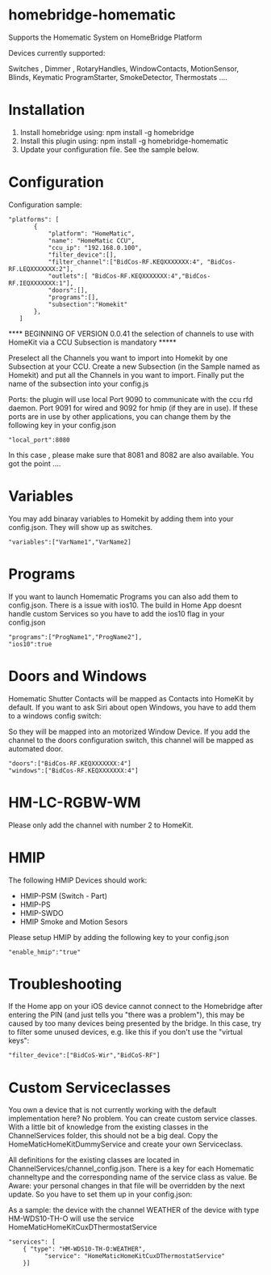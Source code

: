 # homebridge-homematic

Supports the Homematic System on HomeBridge Platform

Devices currently supported:

Switches , Dimmer , RotaryHandles, WindowContacts, MotionSensor, Blinds, Keymatic
ProgramStarter, SmokeDetector, Thermostats ....


# Installation

1. Install homebridge using: npm install -g homebridge
2. Install this plugin using: npm install -g homebridge-homematic
3. Update your configuration file. See the sample below. 

# Configuration

Configuration sample:

 ```
"platforms": [
        {
            "platform": "HomeMatic",
            "name": "HomeMatic CCU",
            "ccu_ip": "192.168.0.100",
            "filter_device":[],
            "filter_channel":["BidCos-RF.KEQXXXXXXX:4", "BidCos-RF.LEQXXXXXXX:2"],
            "outlets":[ "BidCos-RF.KEQXXXXXXX:4","BidCos-RF.IEQXXXXXXX:1"],
            "doors":[],
            "programs":[],
            "subsection":"Homekit"
        },   
    ]

```


**** BEGINNING OF VERSION 0.0.41 the selection of channels to use with HomeKit via a CCU Subsection is mandatory *****


Preselect all the Channels you want to import into Homekit by one Subsection at your CCU.
Create a new Subsection (in the Sample named as Homekit) and put all the Channels in you want to import. Finally put the name of the subsection into your config.js 

Ports: the plugin will use local Port 9090 to communicate with the ccu rfd daemon. Port 9091 for wired and 9092 for hmip (if they are in use).
If these ports are in use by other applications, you can change them by the following key in your config.json

```
"local_port":8080
```

In this case , please make sure that 8081 and 8082 are also available. You got the point ....


# Variables

You may add binaray variables to Homekit by adding them into your config.json. They will show up as switches.

```
"variables":["VarName1","VarName2]
```

# Programs

If you want to launch Homematic Programs you can also add them to config.json. 
There is a issue with ios10. The build in Home App doesnt handle custom Services so you have to add the ios10 flag in your config.json

```
"programs":["ProgName1","ProgName2"],
"ios10":true
```

# Doors and Windows

Homematic Shutter Contacts will be mapped as Contacts into HomeKit by default. If you want to ask Siri about open Windows, you have to add them to a windows config switch:

So they will be mapped into an motorized Window Device. If you add the channel to the doors configuration switch, this channel will be mapped as automated door.


```
"doors":["BidCos-RF.KEQXXXXXXX:4"]
"windows":["BidCos-RF.KEQXXXXXXX:4"]
```

# HM-LC-RGBW-WM

Please only add the channel with number 2 to HomeKit.

# HMIP

The following HMIP Devices should work:

* HMIP-PSM (Switch - Part)
* HMIP-PS
* HMIP-SWDO
* HMIP Smoke and Motion Sesors


Please setup HMIP by adding the following key to your config.json

```
"enable_hmip":"true"
```

# Troubleshooting

If the Home app on your iOS device cannot connect to the Homebridge after entering the PIN (and just tells you "there was a problem"), this may be caused by too many devices being presented by the bridge. In this case, try to filter some unused devices, e.g. like this if you don't use the "virtual keys":

```
"filter_device":["BidCoS-Wir","BidCoS-RF"]
```


# Custom Serviceclasses

You own a device that is not currently working with the default implementation here? No problem. You can create custom service classes. With a little bit of knowledge from the existing classes in the ChannelServices folder, this should not be a big deal. Copy the HomeMaticHomeKitDummyService and create your own Serviceclass.

All definitions for the existing classes are located in ChannelServices/channel_config.json. There is a key for each Homematic channeltype and the corresponding name of the service class as value. Be Aware: your personal changes in that file will be overridden by the next update. So you have to set them up in your config.json:


As a sample: the device with the channel WEATHER of the device with type HM-WDS10-TH-O will use the service HomeMaticHomeKitCuxDThermostatService

```
"services": [
	{ "type": "HM-WDS10-TH-O:WEATHER",
          "service": "HomeMaticHomeKitCuxDThermostatService"
	}]
	
```

